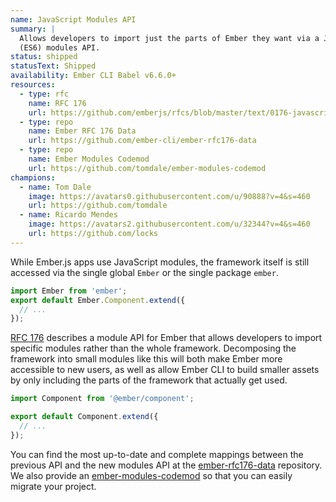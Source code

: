 ```yaml
---
name: JavaScript Modules API
summary: |
  Allows developers to import just the parts of Ember they want via a JavaScript
  (ES6) modules API.
status: shipped
statusText: Shipped
availability: Ember CLI Babel v6.6.0+
resources:
  - type: rfc
    name: RFC 176
    url: https://github.com/emberjs/rfcs/blob/master/text/0176-javascript-module-api.md
  - type: repo
    name: Ember RFC 176 Data
    url: https://github.com/ember-cli/ember-rfc176-data
  - type: repo
    name: Ember Modules Codemod
    url: https://github.com/tomdale/ember-modules-codemod
champions:
  - name: Tom Dale
    image: https://avatars0.githubusercontent.com/u/90888?v=4&s=460
    url: https://github.com/tomdale
  - name: Ricardo Mendes
    image: https://avatars2.githubusercontent.com/u/32344?v=4&s=460
    url: https://github.com/locks
---
```

While Ember.js apps use JavaScript modules, the framework itself is still
accessed via the single global `Ember` or the single package `ember`.

```ts
import Ember from 'ember';
export default Ember.Component.extend({
  // ...
});
```

[RFC 176](https://github.com/emberjs/rfcs/blob/master/text/0176-javascript-module-api.md)
describes a module API for Ember that allows developers to import specific modules rather
than the whole framework. Decomposing the framework into small modules like this will
both make Ember more accessible to new users, as well as allow Ember CLI to build smaller
assets by only including the parts of the framework that actually get used.

```typescript
import Component from '@ember/component';

export default Component.extend({
  // ...
});
```

You can find the most up-to-date and complete mappings between the
previous API and the new modules API at the
[ember-rfc176-data](https://github.com/ember-cli/ember-rfc176-data)
repository. We also provide an
[ember-modules-codemod](https://github.com/tomdale/ember-modules-codemod)
so that you can easily migrate your project.
